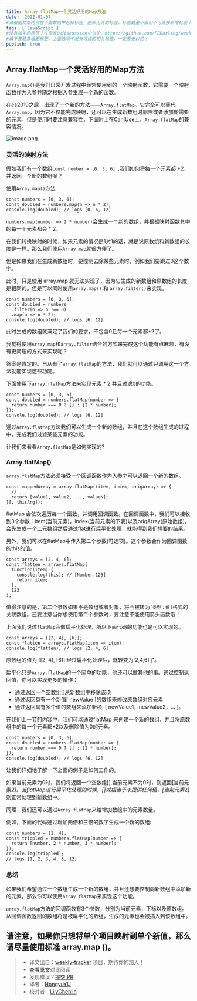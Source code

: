 ```yaml
---
title: Array.flatMap一个灵活好用的Map方法
date: '2022-01-07'
#请根据文章内容在下面数组中选择标签，删除无关的标签，标签数量不限但不可直接新增标签！
tags: ['JavaScript']
#没有相关的标签？在专有的discussion中讨论：https://github.com/FEDarling/weekly-tracker/discussions/51#discussion-3827174
#请不要随意增删标签，上面选项中没有可选的相关标签，一定要先讨论！
publish: true
---
```


## Array.flatMap一个灵活好用的Map方法

`Array.map()`是我们日常开发过程中经常使用到的一个映射函数，它需要一个映射函数作为入参并随之根据入参生成一个新的函数。

在es2019之后，出现了一个新的方法——`Array.flatMap`。它完全可以替代`Array.map`，因为它不仅能完成映射，还可以在生成新数组时删除或者添加你需要的元素。但是使用时要注意兼容性，下面附上在[CanIUse](https://caniuse.com/?search=Array.flatmap)上，`Array.flatMap`的兼容情况。

![image.png](https://p1-juejin.byteimg.com/tos-cn-i-k3u1fbpfcp/4728f70ab9c44ed6aa77b2ab1513fabd~tplv-k3u1fbpfcp-watermark.image?)

### 灵活的映射方法
假如我们有一个数组`const number = [0, 3, 6] `,我们如何将每一个元素都 *2，并返回一个新的数组呢？

使用`Array.map()`方法
```
const numbers = [0, 3, 6];
const doubled = numbers.map(n => n * 2);
console.log(doubled); // logs [0, 6, 12]
```
`numbers.map(number => 2 * number)`会生成一个新的数组，并根据映射函数其中的每一个元素都会 * 2。

在我们转换映射的时候，如果元素的情况是1对1的话，就是说原数组和新数组的长度是一样。那么我们使用`Array.map`就很方便了。

但是如果我们在生成新数组时，要控制去除某些元素时，例如我们要跳过0这个数字。

此时，只是使用 array.map 就无法实现了，因为它生成的新数组和原数组的长度是相同的。但是可以同时使用`array.map()` 和 `array.filter()`来实现。

```
const numbers = [0, 3, 6];
const doubled = numbers
  .filter(n => n !== 0)
  .map(n => n * 2);
console.log(doubled); // logs [6, 12]
```
此时生成的数组就满足了我们的要求，不包含0且每一个元素都*2了。

我觉得使用`Array.map`和`array.filter`结合的方式来完成这个功能有点麻烦，有没有更简短的方式来实现呢？

答案是肯定的。自从有了`array.flatMap`的方法，我们就可以通过只调用这一个方法就能实现这些功能。

下面使用下`array.flatMap`方法来实现元素 * 2 并且过滤0的功能。

```
const numbers = [0, 3, 6];
const doubled = numbers.flatMap(number => {
  return number === 0 ? [] : [2 * number];
});
console.log(doubled); // logs [6, 12]
```
通过`array.flatMap`方法我们可以生成一个新的数组，并且在这个数组生成的过程中，完成我们过滤某些元素的功能。

让我们来看看`Array.flatMap`是如何实现的?
### Array.flatMap()

`array.flatMap`方法必须接受一个回调函数作为入参才可以返回一个新的数组。

```
const mappedArray = array.flatMap((item, index, origArray) => {
  // ...
  return [value1, value2, ..., valueN];
}[, thisArg]);
```
flatMap 会依次遍历每一个函数，并调用回调函数。在回调函数中，我们可以接收到3个参数：item(当前元素)，index(当前元素的下表)以及origArray(原始数组)。会先生成一个二元数组然后通过flat进行扁平化处理，就能得到我们想要的结果。

另外，我们可以在flatMap中传入第二个参数(可选项)。这个参数会作为回调函数的this的值。
```
const arrays = [2, 4, 6];
const flatten = arrays.flatMap(
  function(item) {
    console.log(this); // [Number:123]
    return item;
  },
  123
);
```
值得注意的是，第二个参数如果不是数组或者对象，将会被转为`[类型：值]`格式的关联数组。还要注意当你想使用第二个参数时，要注意不能使用箭头函数哦！

上面我们说过`flatMap`会做扁平化处理，所以下面代码的功能也是可以实现的。

```
const arrays = [[2, 4], [6]];
const flatten = arrays.flatMap(item => item);
console.log(flatten); // logs [2, 4, 6]
```
原数组的值为 [[2, 4], [6]] 经过扁平化处理后，就转变为[2,4,6]了。

扁平化只是`Array.flatMap`的一个简单的功能，他还可以做其他的事。通过控制返回值，你可以实现更多的操作：

-   通过返回一个空数组[]从新数组中移除该项
-   通过返回具有一个新值[ newValue ]的数组来修改原数组对应元素
-   通过返回具有多个值的数组来添加新项: [ newValue1，newValue2，... ]。

在我们上一节的内容中，我们可以通过flatMap 来创建一个新的数组，并且将原数组中的每一个元素都*2以及删除值为0的元素。
```
const numbers = [0, 3, 6];
const doubled = numbers.flatMap(number => {
  return number === 0 ? [] : [2 * number];
});
console.log(doubled); // logs [6, 12]
```
让我们详细地了解一下上面的例子是如何工作的。

如果当前元素为0时，我们将返回一个空数组[],当前元素不为0时，则返回[当前元素*2]。当flatMap进行扁平化处理的时候，[]就相当于未提供任何值，[当前元素*2]则正常处理到新数组中。

同理：我们还可以通过`Array.flatMap`来给增加数组中的元素数量。

例如，下面的代码通过增加两倍和三倍的数字生成一个新的数组:

```
const numbers = [1, 4];
const trippled = numbers.flatMap(number => {
  return [number, 2 * number, 3 * number];
});
console.log(trippled);
// logs [1, 2, 3, 4, 8, 12]
```
### 总结

如果我们希望通过一个数组生成一个新的数组，并且还想要控制向新数组中添加新的元素，那么你可以使用`array.flatMap`来实现这个功能。

`array.flatMap`方法的回调函数有3个参数，分别为当前元素，下标以及原数组。从回调函数返回的数组将是被扁平化的数组，生成的元素也会被插入到该数组中。

请注意，如果你只想将单个项目映射到单个新值，那么请尽量使用标准 array.map ()。
---

> * 译文出自：[weekly-tracker](https://github.com/FEDarling/weekly-tracker) 项目，期待你的加入！
> * [查看原文](https://dmitripavlutin.com/javascript-array-flatmap/)对比阅读
> * 发现错误？[提交 PR](https://github.com/FEDarling/weekly-tracker/blob/main/weeklys/javascript_weekly/571/flatMap.md)
> * 译者：[HongyuYU](https://github.com/chressYu)
> * 校对者：[LilyChenlin](https://github.com/LilyChenlin)